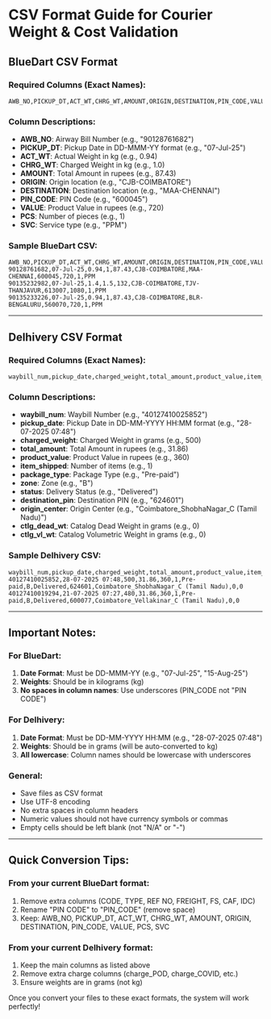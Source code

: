 # CSV Format Guide for Courier Weight & Cost Validation

## BlueDart CSV Format

### Required Columns (Exact Names):
```
AWB_NO,PICKUP_DT,ACT_WT,CHRG_WT,AMOUNT,ORIGIN,DESTINATION,PIN_CODE,VALUE,PCS,SVC
```

### Column Descriptions:
- **AWB_NO**: Airway Bill Number (e.g., "90128761682")
- **PICKUP_DT**: Pickup Date in DD-MMM-YY format (e.g., "07-Jul-25")
- **ACT_WT**: Actual Weight in kg (e.g., 0.94)
- **CHRG_WT**: Charged Weight in kg (e.g., 1.0)
- **AMOUNT**: Total Amount in rupees (e.g., 87.43)
- **ORIGIN**: Origin location (e.g., "CJB-COIMBATORE")
- **DESTINATION**: Destination location (e.g., "MAA-CHENNAI")
- **PIN_CODE**: PIN Code (e.g., "600045")
- **VALUE**: Product Value in rupees (e.g., 720)
- **PCS**: Number of pieces (e.g., 1)
- **SVC**: Service type (e.g., "PPM")

### Sample BlueDart CSV:
```csv
AWB_NO,PICKUP_DT,ACT_WT,CHRG_WT,AMOUNT,ORIGIN,DESTINATION,PIN_CODE,VALUE,PCS,SVC
90128761682,07-Jul-25,0.94,1,87.43,CJB-COIMBATORE,MAA-CHENNAI,600045,720,1,PPM
90135232982,07-Jul-25,1.4,1.5,132,CJB-COIMBATORE,TJV-THANJAVUR,613007,1080,1,PPM
90135233226,07-Jul-25,0.94,1,87.43,CJB-COIMBATORE,BLR-BENGALURU,560070,720,1,PPM
```

---

## Delhivery CSV Format

### Required Columns (Exact Names):
```
waybill_num,pickup_date,charged_weight,total_amount,product_value,item_shipped,package_type,zone,status,destination_pin,origin_center,ctlg_dead_wt,ctlg_vl_wt
```

### Column Descriptions:
- **waybill_num**: Waybill Number (e.g., "40127410025852")
- **pickup_date**: Pickup Date in DD-MM-YYYY HH:MM format (e.g., "28-07-2025 07:48")
- **charged_weight**: Charged Weight in grams (e.g., 500)
- **total_amount**: Total Amount in rupees (e.g., 31.86)
- **product_value**: Product Value in rupees (e.g., 360)
- **item_shipped**: Number of items (e.g., 1)
- **package_type**: Package Type (e.g., "Pre-paid")
- **zone**: Zone (e.g., "B")
- **status**: Delivery Status (e.g., "Delivered")
- **destination_pin**: Destination PIN (e.g., "624601")
- **origin_center**: Origin Center (e.g., "Coimbatore_ShobhaNagar_C (Tamil Nadu)")
- **ctlg_dead_wt**: Catalog Dead Weight in grams (e.g., 0)
- **ctlg_vl_wt**: Catalog Volumetric Weight in grams (e.g., 0)

### Sample Delhivery CSV:
```csv
waybill_num,pickup_date,charged_weight,total_amount,product_value,item_shipped,package_type,zone,status,destination_pin,origin_center,ctlg_dead_wt,ctlg_vl_wt
40127410025852,28-07-2025 07:48,500,31.86,360,1,Pre-paid,B,Delivered,624601,Coimbatore_ShobhaNagar_C (Tamil Nadu),0,0
40127410019294,21-07-2025 07:27,480,31.86,360,1,Pre-paid,B,Delivered,600077,Coimbatore_Vellakinar_C (Tamil Nadu),0,0
```

---

## Important Notes:

### For BlueDart:
1. **Date Format**: Must be DD-MMM-YY (e.g., "07-Jul-25", "15-Aug-25")
2. **Weights**: Should be in kilograms (kg)
3. **No spaces in column names**: Use underscores (PIN_CODE not "PIN CODE")

### For Delhivery:
1. **Date Format**: Must be DD-MM-YYYY HH:MM (e.g., "28-07-2025 07:48")
2. **Weights**: Should be in grams (will be auto-converted to kg)
3. **All lowercase**: Column names should be lowercase with underscores

### General:
- Save files as CSV format
- Use UTF-8 encoding
- No extra spaces in column headers
- Numeric values should not have currency symbols or commas
- Empty cells should be left blank (not "N/A" or "-")

---

## Quick Conversion Tips:

### From your current BlueDart format:
1. Remove extra columns (CODE, TYPE, REF NO, FREIGHT, FS, CAF, IDC)
2. Rename "PIN CODE" to "PIN_CODE" (remove space)
3. Keep: AWB_NO, PICKUP_DT, ACT_WT, CHRG_WT, AMOUNT, ORIGIN, DESTINATION, PIN_CODE, VALUE, PCS, SVC

### From your current Delhivery format:
1. Keep the main columns as listed above
2. Remove extra charge columns (charge_POD, charge_COVID, etc.)
3. Ensure weights are in grams (not kg)

Once you convert your files to these exact formats, the system will work perfectly!